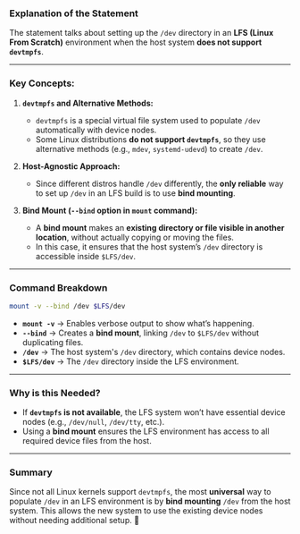 ### **Explanation of the Statement**  

The statement talks about setting up the `/dev` directory in an **LFS (Linux From Scratch)** environment when the host system **does not support `devtmpfs`**.  

---

### **Key Concepts:**
1. **`devtmpfs` and Alternative Methods:**  
   - `devtmpfs` is a special virtual file system used to populate `/dev` automatically with device nodes.  
   - Some Linux distributions **do not support `devtmpfs`**, so they use alternative methods (e.g., `mdev`, `systemd-udevd`) to create `/dev`.

2. **Host-Agnostic Approach:**  
   - Since different distros handle `/dev` differently, the **only reliable** way to set up `/dev` in an LFS build is to use **bind mounting**.  

3. **Bind Mount (`--bind` option in `mount` command):**  
   - A **bind mount** makes an **existing directory or file visible in another location**, without actually copying or moving the files.  
   - In this case, it ensures that the host system’s `/dev` directory is accessible inside `$LFS/dev`.

---

### **Command Breakdown**
```bash
mount -v --bind /dev $LFS/dev
```
- **`mount -v`** → Enables verbose output to show what’s happening.  
- **`--bind`** → Creates a **bind mount**, linking `/dev` to `$LFS/dev` without duplicating files.  
- **`/dev`** → The host system's `/dev` directory, which contains device nodes.  
- **`$LFS/dev`** → The `/dev` directory inside the LFS environment.  

---

### **Why is this Needed?**
- If **`devtmpfs` is not available**, the LFS system won’t have essential device nodes (e.g., `/dev/null`, `/dev/tty`, etc.).
- Using a **bind mount** ensures the LFS environment has access to all required device files from the host.

---

### **Summary**
Since not all Linux kernels support `devtmpfs`, the most **universal** way to populate `/dev` in an LFS environment is by **bind mounting** `/dev` from the host system. This allows the new system to use the existing device nodes without needing additional setup. 🚀
